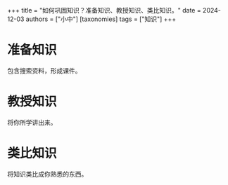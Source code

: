 +++
title = "如何巩固知识？准备知识、教授知识、类比知识。"
date = 2024-12-03
authors = ["小中"]
[taxonomies] 
tags = ["知识"]
+++

# 准备知识

包含搜索资料，形成课件。

# 教授知识

将你所学讲出来。

# 类比知识

将知识类比成你熟悉的东西。
